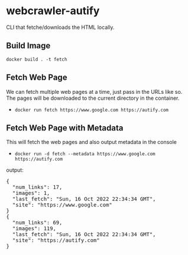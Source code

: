 # webcrawler-autify
CLI that fetche/downloads the HTML locally.

## Build Image
`docker build . -t fetch`

## Fetch Web Page
We can fetch multiple web pages at a time, just pass in the URLs like so. The pages will be downloaded to the current directory in the container.
 * `docker run fetch https://www.google.com https://autify.com`

## Fetch Web Page with Metadata
This will fetch the web pages and also output metadata in the console
* `docker run -d fetch --metadata https://www.google.com https://autify.com`

output:

<pre>{
  "num_links": 17,
  "images": 1,
  "last_fetch": "Sun, 16 Oct 2022 22:34:34 GMT",
  "site": "https://www.google.com"
}
{
  "num_links": 69,
  "images": 119,
  "last_fetch": "Sun, 16 Oct 2022 22:34:34 GMT",
  "site": "https://autify.com"
}<code>